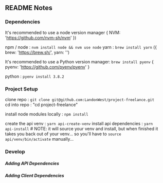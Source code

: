 ## README Notes

### Dependencies

It's recommended to use a node version manager { NVM: 'https://github.com/nvm-sh/nvm' })

npm / node : `nvm install node && nvm use node`
yarn       : `brew install yarn`   ({ brew: 'https://brew.sh/', yarn: '')

It's recommended to use a Python version manager: `brew install pyenv` { pyenv: 'https://github.com/pyenv/pyenv' }

python : `pyenv install 3.8.2`

### Project Setup

clone repo    : `git clone git@github.com:LandonWest/project-freelance.git`
cd into repo  :  "cd project-freelance"

install node modules locally : `npm install`

create the api venv      : `yarn api-create-venv`
install api dependencies : `yarn api-install`        # NOTE: it will source your venv and install, but when finished it takes you back out of your venv... so you'll have to `source api/venv/bin/activate` manually...

### Develop

##### Adding API Dependencies

##### Adding Client Dependencies
